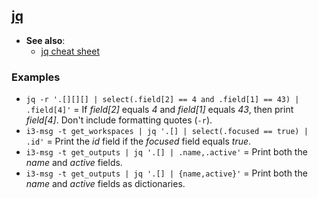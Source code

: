## [jq](https://stedolan.github.io/jq/manual/)

- **See also**:
  - [jq cheat sheet](https://lzone.de/cheat-sheet/jq)

### Examples

- `jq -r '.[][][] | select(.field[2] == 4 and .field[1] == 43) | .field[4]'` = If *field[2]* equals *4* and *field[1]* equals
                                                                               *43*, then print *field[4]*. Don't include
                                                                               formatting quotes (`-r`).
- `i3-msg -t get_workspaces | jq '.[] | select(.focused == true) | .id'` = Print the *id* field if the *focused* field
                                                                           equals *true*.
- `i3-msg -t get_outputs | jq '.[] | .name,.active'` = Print both the *name* and *active* fields.
- `i3-msg -t get_outputs | jq '.[] | {name,active}'` = Print both the *name* and *active* fields as dictionaries.

